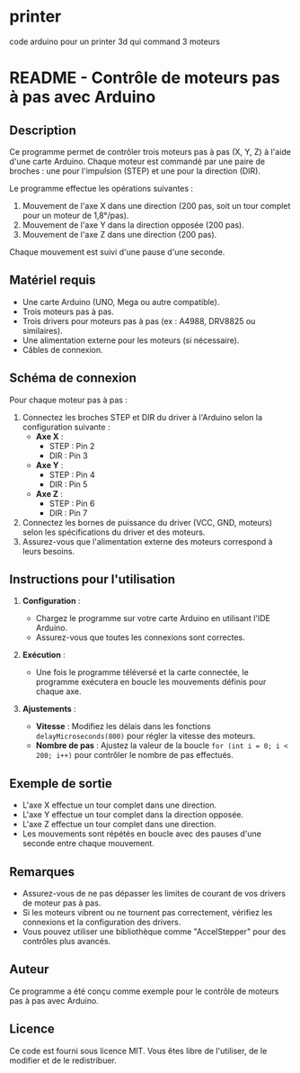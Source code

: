 # printer
code arduino pour un printer 3d qui command 3 moteurs
# README - Contrôle de moteurs pas à pas avec Arduino

## Description
Ce programme permet de contrôler trois moteurs pas à pas (X, Y, Z) à l'aide d'une carte Arduino. Chaque moteur est commandé par une paire de broches : une pour l'impulsion (STEP) et une pour la direction (DIR).

Le programme effectue les opérations suivantes :
1. Mouvement de l'axe X dans une direction (200 pas, soit un tour complet pour un moteur de 1,8°/pas).
2. Mouvement de l'axe Y dans la direction opposée (200 pas).
3. Mouvement de l'axe Z dans une direction (200 pas).

Chaque mouvement est suivi d'une pause d'une seconde.

## Matériel requis
- Une carte Arduino (UNO, Mega ou autre compatible).
- Trois moteurs pas à pas.
- Trois drivers pour moteurs pas à pas (ex : A4988, DRV8825 ou similaires).
- Une alimentation externe pour les moteurs (si nécessaire).
- Câbles de connexion.

## Schéma de connexion
Pour chaque moteur pas à pas :
1. Connectez les broches STEP et DIR du driver à l'Arduino selon la configuration suivante :
   - **Axe X** :
     - STEP : Pin 2
     - DIR : Pin 3
   - **Axe Y** :
     - STEP : Pin 4
     - DIR : Pin 5
   - **Axe Z** :
     - STEP : Pin 6
     - DIR : Pin 7
2. Connectez les bornes de puissance du driver (VCC, GND, moteurs) selon les spécifications du driver et des moteurs.
3. Assurez-vous que l'alimentation externe des moteurs correspond à leurs besoins.

## Instructions pour l'utilisation
1. **Configuration** :
   - Chargez le programme sur votre carte Arduino en utilisant l'IDE Arduino.
   - Assurez-vous que toutes les connexions sont correctes.

2. **Exécution** :
   - Une fois le programme téléversé et la carte connectée, le programme exécutera en boucle les mouvements définis pour chaque axe.

3. **Ajustements** :
   - **Vitesse** : Modifiez les délais dans les fonctions `delayMicroseconds(800)` pour régler la vitesse des moteurs.
   - **Nombre de pas** : Ajustez la valeur de la boucle `for (int i = 0; i < 200; i++)` pour contrôler le nombre de pas effectués.

## Exemple de sortie
- L'axe X effectue un tour complet dans une direction.
- L'axe Y effectue un tour complet dans la direction opposée.
- L'axe Z effectue un tour complet dans une direction.
- Les mouvements sont répétés en boucle avec des pauses d'une seconde entre chaque mouvement.

## Remarques
- Assurez-vous de ne pas dépasser les limites de courant de vos drivers de moteur pas à pas.
- Si les moteurs vibrent ou ne tournent pas correctement, vérifiez les connexions et la configuration des drivers.
- Vous pouvez utiliser une bibliothèque comme "AccelStepper" pour des contrôles plus avancés.

## Auteur
Ce programme a été conçu comme exemple pour le contrôle de moteurs pas à pas avec Arduino.

## Licence
Ce code est fourni sous licence MIT. Vous êtes libre de l'utiliser, de le modifier et de le redistribuer.

